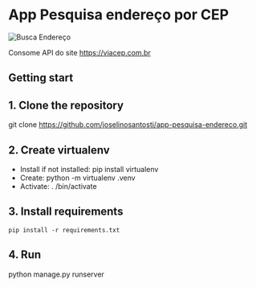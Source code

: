 # App Pesquisa endereço por CEP
![Busca Endereço](https://github.com/joselinosantosti/app-pesquisa-endereco/blob/main/busca-endereco.png)

Consome API do site https://viacep.com.br

## Getting start

## 1. Clone the repository
git clone https://github.com/joselinosantosti/app-pesquisa-endereco.git <br>

## 2. Create virtualenv
* Install if not installed: pip install virtualenv <br>
* Create: python -m virtualenv .venv
* Activate: . /bin/activate

## 3. Install requirements
`pip install -r requirements.txt`

## 4. Run
python manage.py runserver
